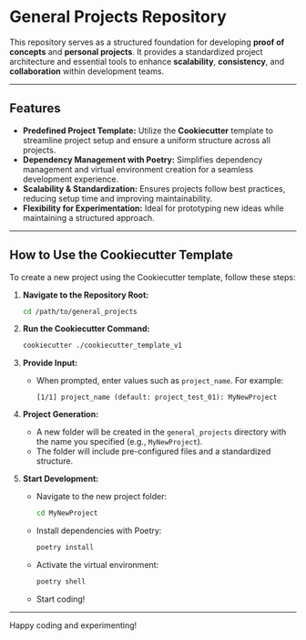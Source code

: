 # General Projects Repository

This repository serves as a structured foundation for developing **proof of concepts** and **personal projects**.
It provides a standardized project architecture and essential tools to enhance **scalability**, **consistency**, and **collaboration** within development teams.

---

## **Features**

- **Predefined Project Template:** Utilize the **Cookiecutter** template to streamline project setup and ensure a uniform structure across all projects.
- **Dependency Management with Poetry:** Simplifies dependency management and virtual environment creation for a seamless development experience.
- **Scalability & Standardization:** Ensures projects follow best practices, reducing setup time and improving maintainability.
- **Flexibility for Experimentation:** Ideal for prototyping new ideas while maintaining a structured approach.

---

## **How to Use the Cookiecutter Template**

To create a new project using the Cookiecutter template, follow these steps:

1. **Navigate to the Repository Root:**
   ```bash
   cd /path/to/general_projects
   ```

2. **Run the Cookiecutter Command:**
   ```bash
   cookiecutter ./cookiecutter_template_v1
   ```

3. **Provide Input:**
   - When prompted, enter values such as `project_name`. For example:
     ```
     [1/1] project_name (default: project_test_01): MyNewProject
     ```

4. **Project Generation:**
   - A new folder will be created in the `general_projects` directory with the name you specified (e.g., `MyNewProject`).
   - The folder will include pre-configured files and a standardized structure.

5. **Start Development:**
   - Navigate to the new project folder:
     ```bash
     cd MyNewProject
     ```
   - Install dependencies with Poetry:
     ```bash
     poetry install
     ```
   - Activate the virtual environment:
     ```bash
     poetry shell
     ```
   - Start coding!

---

Happy coding and experimenting!

